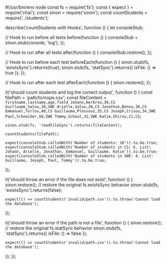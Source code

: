 #!/usr/bin/env node
const fs = require('fs');
const { expect } = require('chai');
const sinon = require('sinon');
const countStudents = require('../students');

describe('countStudents with Hooks', function () {
  let consoleStub;

  // Hook to run before all tests
  before(function () {
    consoleStub = sinon.stub(console, 'log');
  });

  // Hook to run after all tests
  after(function () {
    consoleStub.restore();
  });

  // Hook to run before each test
  beforeEach(function () {
    sinon.stub(fs, 'existsSync').returns(true);
    sinon.stub(fs, 'statSync').returns({ isFile: () => true });
  });

  // Hook to run after each test
  afterEach(function () {
    sinon.restore();
  });

  it('should count students and log the correct output', function () {
    const filePath = 'path/to/nope.csv';
    const fileContent = `firstname,lastname,age,field
    Johann,Kerbrou,30,CS
    Guillaume,Salou,30,SWE
    Arielle,Salou,20,CS
    Jonathan,Benou,30,CS
    Emmanuel,Turlou,40,CS
    Guillaume,Plessous,35,CS
    Joseph,Crisou,34,SWE
    Paul,Schneider,60,SWE
    Tommy,Schoul,32,SWE
    Katie,Shirou,21,CS`;

    sinon.stub(fs, 'readFileSync').returns(fileContent);

    countStudents(filePath);

    expect(consoleStub.calledWith('Number of students: 10')).to.be.true;
    expect(consoleStub.calledWith('Number of students in CS: 6. List: Johann, Arielle, Jonathan, Emmanuel, Guillaume, Katie')).to.be.true;
    expect(consoleStub.calledWith('Number of students in SWE: 4. List: Guillaume, Joseph, Paul, Tommy')).to.be.true;
  });

  it('should throw an error if the file does not exist', function () {
    sinon.restore(); // restore the original fs.existsSync behavior
    sinon.stub(fs, 'existsSync').returns(false);

    expect(() => countStudents('invalid/path.csv')).to.throw('Cannot load the database');
  });

  it('should throw an error if the path is not a file', function () {
    sinon.restore(); // restore the original fs.statSync behavior
    sinon.stub(fs, 'statSync').returns({ isFile: () => false });

    expect(() => countStudents('invalid/path.csv')).to.throw('Cannot load the database');
  });
});
